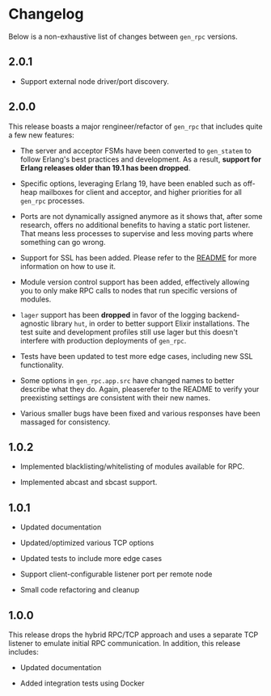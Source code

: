 # Changelog

Below is a non-exhaustive list of changes between `gen_rpc` versions.

## 2.0.1

- Support external node driver/port discovery.

## 2.0.0

This release boasts a major rengineer/refactor of `gen_rpc` that includes quite a few new features:

- The server and acceptor FSMs have been converted to `gen_statem` to follow Erlang's best practices
  and development. As a result, **support for Erlang releases older than 19.1 has been dropped**.

- Specific options, leveraging Erlang 19, have been enabled such as off-heap mailboxes for client and acceptor,
  and higher priorities for all `gen_rpc` processes.

- Ports are not dynamically assigned anymore as it shows that, after some research, offers no additional benefits
  to having a static port listener. That means less processes to supervise and less moving parts where something can
  go wrong.

- Support for SSL has been added. Please refer to the [README](README.md#ssl-configuration) for more information on
  how to use it.

- Module version control support has been added, effectively allowing you to only make RPC calls to nodes that
  run specific versions of modules.

- `lager` support has been **dropped** in favor of the logging backend-agnostic library `hut`, in order to better support
  Elixir installations. The test suite and development profiles still use lager but this doesn't interfere with production
  deployments of `gen_rpc`.

- Tests have been updated to test more edge cases, including new SSL functionality.

- Some options in `gen_rpc.app.src` have changed names to better describe what they do. Again, pleaserefer to the README to
  verify your preexisting settings are consistent with their new names.

- Various smaller bugs have been fixed and various responses have been massaged for consistency.

## 1.0.2

- Implemented blacklisting/whitelisting of modules available for RPC.

- Implemented abcast and sbcast support.

## 1.0.1

- Updated documentation

- Updated/optimized various TCP options

- Updated tests to include more edge cases

- Support client-configurable listener port per remote node

- Small code refactoring and cleanup

## 1.0.0

This release drops the hybrid RPC/TCP approach and uses a separate TCP listener to emulate initial RPC communication.
In addition, this release includes:

- Updated documentation

- Added integration tests using Docker
